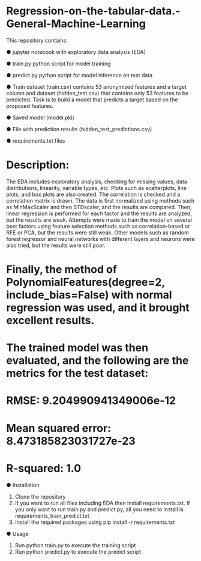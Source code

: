 # Regression-on-the-tabular-data.-General-Machine-Learning

This repository contains:

● jupyter notebook with exploratory data analysis (EDA)

● train.py python script for model training

● predict.py python script for model inference on test data

● Train dataset (train.csv) contains 53 anonymized features and a target column and dataset (hidden_test.csv) that contains only 53 features to be predicted. Task is to build a model that predicts a target based on the proposed features.

● Saved model (model.pkl) 

● File with prediction results (hidden_test_predictions.csv)

● requirements.txt files

# Description:
The EDA includes exploratory analysis, checking for missing values, data distributions, linearity, variable types, etc. 
Plots such as scatterplots, line plots, and box plots are also created. The correlation is checked and a correlation matrix is drawn. 
The data is first normalized using methods such as MinMaxScaler and then STDscaler, and the results are compared. 
Then, linear regression is performed for each factor and the results are analyzed, but the results are weak. 
Attempts were made to train the model on several best factors using feature selection methods such as correlation-based or RFE or PCA, but the results were still weak. Other models such as random forest regressor and neural networks with different layers and neurons were also tried, but the results were still poor. 

# Finally, the method of PolynomialFeatures(degree=2, include_bias=False) with normal regression was used, and it brought excellent results. 
# The trained model was then evaluated, and the following are the metrics for the test dataset: 
# RMSE: 9.204990941349006e-12
# Mean squared error: 8.473185823031727e-23
# R-squared: 1.0


● Installation

1. Clone the repository
2. If you want to run all files including EDA then install requirements.txt. 
If you only want to run train.py and predict.py, all you need to install is requirements_train_predict.txt
2. Install the required packages using pip install -r requirements.txt

● Usage 
1. Run python train.py to execute the training script
2. Run python predict.py to execute the predict script
